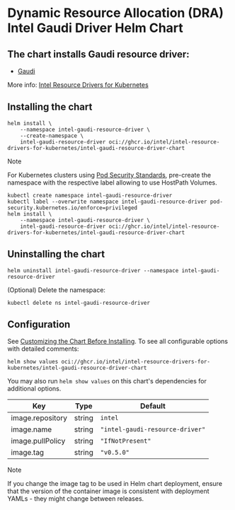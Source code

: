 # Dynamic Resource Allocation (DRA) Intel Gaudi Driver Helm Chart

## The chart installs Gaudi resource driver:

- [Gaudi](https://github.com/intel/intel-resource-drivers-for-kubernetes/tree/main/doc/gaudi/README.md)

More info: [Intel Resource Drivers for Kubernetes](https://github.com/intel/intel-resource-drivers-for-kubernetes/tree/main)


## Installing the chart

```console
helm install \
    --namespace intel-gaudi-resource-driver \
    --create-namespace \
    intel-gaudi-resource-driver oci://ghcr.io/intel/intel-resource-drivers-for-kubernetes/intel-gaudi-resource-driver-chart
```

> [!NOTE]
> For Kubernetes clusters using [Pod Security Standards](https://kubernetes.io/docs/concepts/security/pod-security-standards/),
> pre-create the namespace with the respective label allowing to use HostPath Volumes.

```console
kubectl create namespace intel-gaudi-resource-driver
kubectl label --overwrite namespace intel-gaudi-resource-driver pod-security.kubernetes.io/enforce=privileged
helm install \
    --namespace intel-gaudi-resource-driver \
    intel-gaudi-resource-driver oci://ghcr.io/intel/intel-resource-drivers-for-kubernetes/intel-gaudi-resource-driver-chart
```

## Uninstalling the chart
```console
helm uninstall intel-gaudi-resource-driver --namespace intel-gaudi-resource-driver
```
(Optional) Delete the namespace:
```console
kubectl delete ns intel-gaudi-resource-driver
```

## Configuration
See [Customizing the Chart Before Installing](https://helm.sh/docs/intro/using_helm/#customizing-the-chart-before-installing). To see all configurable options with detailed comments:

```console
helm show values oci://ghcr.io/intel/intel-resource-drivers-for-kubernetes/intel-gaudi-resource-driver-chart
```

You may also run `helm show values` on this chart's dependencies for additional options.

| Key | Type | Default |
|-----|------|---------|
| image.repository | string | `intel` |
| image.name | string | `"intel-gaudi-resource-driver"` |
| image.pullPolicy | string | `"IfNotPresent"` |
| image.tag | string | `"v0.5.0"` |

> [!Note]
> If you change the image tag to be used in Helm chart deployment, ensure that the version of the container image is consistent with deployment YAMLs - they might change between releases.
